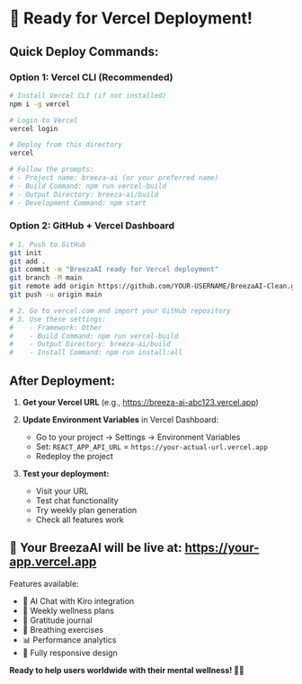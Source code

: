 # 🚀 Ready for Vercel Deployment!

## Quick Deploy Commands:

### Option 1: Vercel CLI (Recommended)
```bash
# Install Vercel CLI (if not installed)
npm i -g vercel

# Login to Vercel
vercel login

# Deploy from this directory
vercel

# Follow the prompts:
# - Project name: breeza-ai (or your preferred name)
# - Build Command: npm run vercel-build
# - Output Directory: breeza-ai/build
# - Development Command: npm start
```

### Option 2: GitHub + Vercel Dashboard
```bash
# 1. Push to GitHub
git init
git add .
git commit -m "BreezaAI ready for Vercel deployment"
git branch -M main
git remote add origin https://github.com/YOUR-USERNAME/BreezaAI-Clean.git
git push -u origin main

# 2. Go to vercel.com and import your GitHub repository
# 3. Use these settings:
#    - Framework: Other
#    - Build Command: npm run vercel-build
#    - Output Directory: breeza-ai/build
#    - Install Command: npm run install:all
```

## After Deployment:

1. **Get your Vercel URL** (e.g., https://breeza-ai-abc123.vercel.app)

2. **Update Environment Variables** in Vercel Dashboard:
   - Go to your project → Settings → Environment Variables
   - Set: `REACT_APP_API_URL` = `https://your-actual-url.vercel.app`
   - Redeploy the project

3. **Test your deployment:**
   - Visit your URL
   - Test chat functionality
   - Try weekly plan generation
   - Check all features work

## 🎉 Your BreezaAI will be live at: https://your-app.vercel.app

Features available:
- 🤖 AI Chat with Kiro integration
- 📅 Weekly wellness plans
- 📝 Gratitude journal
- 🧘 Breathing exercises
- 📊 Performance analytics
- 📱 Fully responsive design

**Ready to help users worldwide with their mental wellness! 🌸✨**